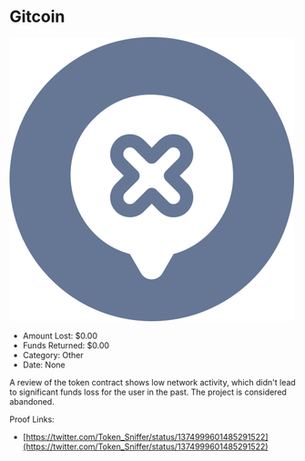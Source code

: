 # Gitcoin
![Gitcoin](/rektimages/Gitcoin.png)
- Amount Lost: $0.00
- Funds Returned: $0.00
- Category: Other
- Date: None

A review of the token contract shows low network activity, which didn't lead to significant funds loss for the user in the past. The project is considered abandoned.

  



Proof Links:
- [https://twitter.com/Token_Sniffer/status/1374999601485291522](https://twitter.com/Token_Sniffer/status/1374999601485291522)



